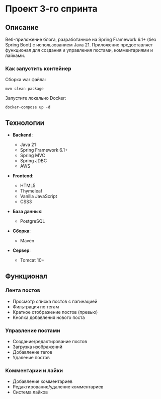 # Проект 3-го спринта

## Описание
Веб-приложение блога, разработанное на Spring Framework 6.1+ (без Spring Boot) с использованием Java 21. Приложение предоставляет функционал для создания и управления постами, комментариями и лайками.

### Как запустить контейнер
Сборка war файла:

```
mvn clean package
```

Запустите локально Docker:

```shell
docker-compose up -d
```

## Технологии

- **Backend**:
    - Java 21
    - Spring Framework 6.1+
    - Spring MVC
    - Spring JDBC
    - AWS

- **Frontend**:
    - HTML5
    - Thymeleaf
    - Vanilla JavaScript
    - CSS3

- **База данных**:
    - PostgreSQL

- **Сборка**:
    - Maven

- **Сервер**:
    - Tomcat 10+

## Функционал

### Лента постов
- Просмотр списка постов с пагинацией
- Фильтрация по тегам
- Краткое отображение постов (превью)
- Кнопка добавления нового поста

### Управление постами
- Создание/редактирование постов
- Загрузка изображений
- Добавление тегов
- Удаление постов

### Комментарии и лайки
- Добавление комментариев
- Редактирование/удаление комментариев
- Система лайков